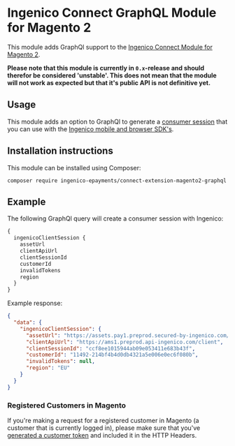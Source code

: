 # Ingenico Connect GraphQL Module for Magento 2

This module adds GraphQl support to the [Ingenico Connect Module for Magento 2](https://github.com/Ingenico-ePayments/connect-extension-magento2).

**Please note that this module is currently in `0.x`-release and should
therefor be considered 'unstable'. This does not mean that the module will
not work as expected but that it's public API is not definitive yet.**

## Usage

This module adds an option to GraphQl to generate a [consumer session](https://epayments-api.developer-ingenico.com/s2sapi/v1/en_US/java/sessions/create.html) 
that you can use with the [Ingenico mobile and browser SDK's](https://epayments.developer-ingenico.com/documentation/sdk/mobile/).

## Installation instructions

This module can be installed using Composer:

    composer require ingenico-epayments/connect-extension-magento2-graphql

## Example

The following GraphQl query will create a consumer session with Ingenico:

```graphql
{
  ingenicoClientSession {
    assetUrl
    clientApiUrl
    clientSessionId
    customerId
    invalidTokens
    region
  }
}
```

Example response:

```json
{
  "data": {
    "ingenicoClientSession": {
      "assetUrl": "https://assets.pay1.preprod.secured-by-ingenico.com/",
      "clientApiUrl": "https://ams1.preprod.api-ingenico.com/client",
      "clientSessionId": "ccf8ee1015944ab09e053411e683b43f",
      "customerId": "11492-214bf4b4d0db4321a5e006e0ec6f080b",
      "invalidTokens": null,
      "region": "EU"
    }
  }
}
```

### Registered Customers in Magento

If you're making a request for a registered customer in Magento (a customer
that is currently logged in), please make sure that you've 
[generated a customer token](https://devdocs.magento.com/guides/v2.3/graphql/get-customer-authorization-token.html)
and included it in the HTTP Headers.
